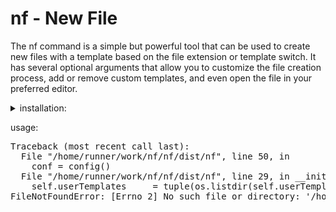 # nf - New File

The nf command is a simple but powerful tool that can be used to create new files with a template based on the file extension or template switch. It has several optional arguments that allow you to customize the file creation process, add or remove custom templates, and even open the file in your preferred editor.


<details>
<summary>installation:</summary>
<br/>
<details>
<summary>Linux</summary>
user only

```
curl -s https://raw.githubusercontent.com/evantaur/nf/main/dist/nf > ~/.local/bin/nf && \
chmod +x ~/.local/bin/nf
```


global
```
sudo sh -c 'curl -L https://raw.githubusercontent.com/evantaur/nf/main/dist/nf \
> /usr/local/bin/nf && chmod +x /usr/local/bin/nf'
```
</details>

<details>
<summary>Windows</summary>

```
TBA
```
</details>


</details>


usage:

<pre>
Traceback (most recent call last):
  File "/home/runner/work/nf/nf/dist/nf", line 50, in <module>
    conf = config()
  File "/home/runner/work/nf/nf/dist/nf", line 29, in __init__
    self.userTemplates     = tuple(os.listdir(self.userTemplatesPath))
FileNotFoundError: [Errno 2] No such file or directory: '/home/runner/.config/nf/templates'

</pre>